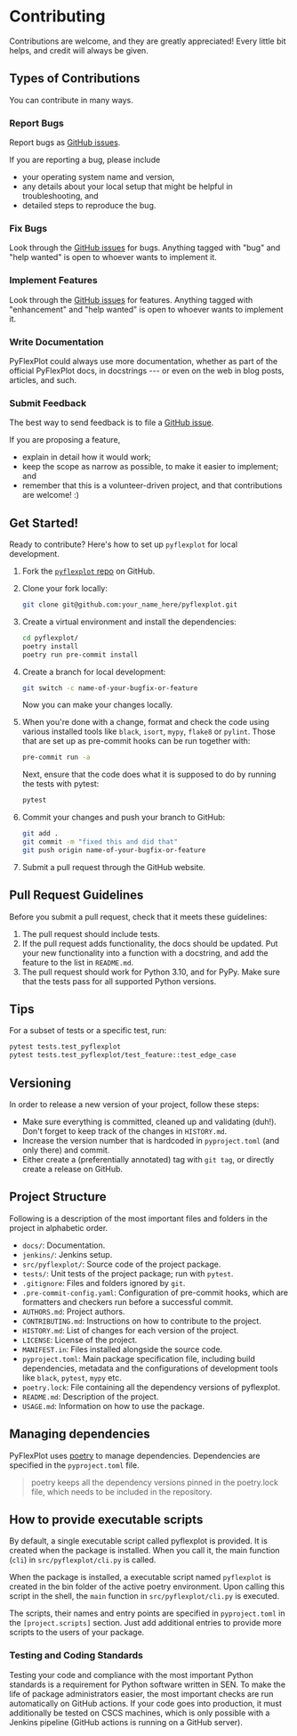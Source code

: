 # Contributing

Contributions are welcome, and they are greatly appreciated! Every little bit helps, and credit will always be given.

## Types of Contributions

You can contribute in many ways.

### Report Bugs

Report bugs as [GitHub issues](https://github.com/MeteoSwiss-APN/pyflexplot/issues).

If you are reporting a bug, please include

- your operating system name and version,
- any details about your local setup that might be helpful in troubleshooting, and
- detailed steps to reproduce the bug.

### Fix Bugs

Look through the [GitHub issues](https://github.com/MeteoSwiss-APN/pyflexplot/issues) for bugs. Anything tagged with "bug" and "help wanted" is open to whoever wants to implement it.

### Implement Features

Look through the  [GitHub issues](https://github.com/MeteoSwiss-APN/pyflexplot/issues) for features. Anything tagged with "enhancement" and "help wanted" is open to whoever wants to implement it.

### Write Documentation

PyFlexPlot could always use more documentation, whether as part of the official PyFlexPlot docs, in docstrings --- or even on the web in blog posts, articles, and such.

### Submit Feedback

The best way to send feedback is to file a [GitHub issue]( https://github.com/MeteoSwiss-APN/pyflexplot/issues).

If you are proposing a feature,

- explain in detail how it would work;
- keep the scope as narrow as possible, to make it easier to implement; and
- remember that this is a volunteer-driven project, and that contributions are welcome! :)

## Get Started!

Ready to contribute? Here's how to set up `pyflexplot` for local development.

1. Fork the [`pyflexplot` repo](https://github.com/) on GitHub.
2. Clone your fork locally:

    ```bash
    git clone git@github.com:your_name_here/pyflexplot.git
    ```

3. Create a virtual environment and install the dependencies:

    ```bash
    cd pyflexplot/
    poetry install
    poetry run pre-commit install
    ```

4. Create a branch for local development:

    ```bash
    git switch -c name-of-your-bugfix-or-feature
    ```

    Now you can make your changes locally.

5. When you're done with a change, format and check the code using various installed tools like `black`, `isort`, `mypy`, `flake8` or `pylint`. Those that are set up as pre-commit hooks can be run together with:

    ```bash
    pre-commit run -a
    ```

    Next, ensure that the code does what it is supposed to do by running the tests with pytest:

    ```bash
    pytest
    ```

6. Commit your changes and push your branch to GitHub:

    ```bash
    git add .
    git commit -m "fixed this and did that"
    git push origin name-of-your-bugfix-or-feature
    ```

7. Submit a pull request through the GitHub website.

## Pull Request Guidelines

Before you submit a pull request, check that it meets these guidelines:

1. The pull request should include tests.
2. If the pull request adds functionality, the docs should be updated. Put your new functionality into a function with a docstring, and add the feature to the list in `README.md`.
3. The pull request should work for Python 3.10, and for PyPy. Make sure that the tests pass for all supported Python versions.

## Tips

For a subset of tests or a specific test, run:

```bash
pytest tests.test_pyflexplot
pytest tests.test_pyflexplot/test_feature::test_edge_case
```

## Versioning

In order to release a new version of your project, follow these steps:

- Make sure everything is committed, cleaned up and validating (duh!). Don't forget to keep track of the changes in `HISTORY.md`.
- Increase the version number that is hardcoded in `pyproject.toml` (and only there) and commit.
- Either create a (preferentially annotated) tag with `git tag`, or directly create a release on GitHub.

## Project Structure

Following is a description of the most important files and folders in the project in alphabetic order.

- `docs/`: Documentation.
- `jenkins/`: Jenkins setup.
- `src/pyflexplot/`: Source code of the project package.
- `tests/`: Unit tests of the project package; run with `pytest`.
- `.gitignore`: Files and folders ignored by `git`.
- `.pre-commit-config.yaml`: Configuration of pre-commit hooks, which are formatters and checkers run before a successful commit.
- `AUTHORS.md`: Project authors.
- `CONTRIBUTING.md`: Instructions on how to contribute to the project.
- `HISTORY.md`: List of changes for each version of the project.
- `LICENSE`: License of the project.
- `MANIFEST.in`: Files installed alongside the source code.
- `pyproject.toml`: Main package specification file, including build dependencies, metadata and the configurations of development tools like `black`, `pytest`, `mypy` etc.
- `poetry.lock`: File containing all the dependency versions of pyflexplot.
- `README.md`: Description of the project.
- `USAGE.md`: Information on how to use the package.

## Managing dependencies

PyFlexPlot uses [poetry](https://python-poetry.org/) to manage dependencies. Dependencies are specified in the `pyproject.toml` file.

> poetry keeps all the dependency versions pinned in the poetry.lock file, which needs to be included in the repository.

## How to provide executable scripts

By default, a single executable script called pyflexplot is provided. It is created when the package is installed. When you call it, the main function (`cli`) in `src/pyflexplot/cli.py` is called.

When the package is installed, a executable script named `pyflexplot` is created in the bin folder of the active poetry environment. Upon calling this script in the shell, the `main` function in `src/pyflexplot/cli.py` is executed.

The scripts, their names and entry points are specified in `pyproject.toml` in the `[project.scripts]` section. Just add additional entries to provide more scripts to the users of your package.


### Testing and Coding Standards

Testing your code and compliance with the most important Python standards is a requirement for Python software written in SEN. To make the life of package
administrators easier, the most important checks are run automatically on GitHub actions. If your code goes into production, it must additionally be tested on CSCS
machines, which is only possible with a Jenkins pipeline (GitHub actions is running on a GitHub server).
